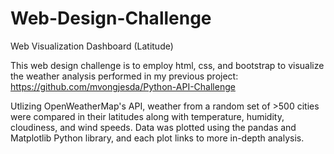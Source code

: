 # Web-Design-Challenge

Web Visualization Dashboard (Latitude)

This web design challenge is to employ html, css, and bootstrap to visualize the weather analysis performed in my previous project: https://github.com/mvongjesda/Python-API-Challenge

Utlizing OpenWeatherMap's API, weather from a random set of >500 cities were compared in their latitudes along with temperature, humidity, cloudiness, and wind speeds. Data was plotted using the pandas and Matplotlib Python library, and each plot links to more in-depth analysis.